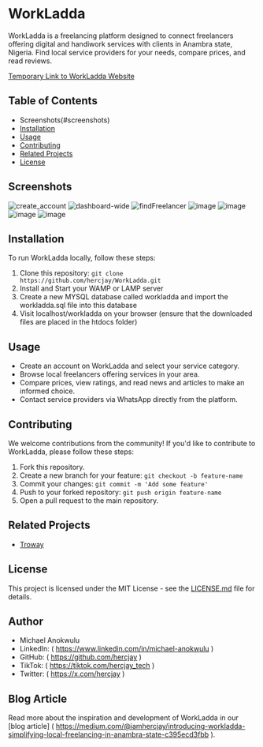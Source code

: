 # WorkLadda


WorkLadda is a freelancing platform designed to connect freelancers offering digital and handiwork services with clients in Anambra state, Nigeria. Find local service providers for your needs, compare prices, and read reviews.

[Temporary Link to WorkLadda Website](http://workladda.epizy.com)

## Table of Contents
- Screenshots(#screenshots)
- [Installation](#installation)
- [Usage](#usage)
- [Contributing](#contributing)
- [Related Projects](#related-projects)
- [License](#license)

## Screenshots

![create_account](https://github.com/hercjay/workladda/assets/112480000/5d88ddcd-9348-4da9-8e56-ed498bfb48dd)
![dashboard-wide](https://github.com/hercjay/workladda/assets/112480000/880cf188-0566-4011-b317-9b3e6dba3cca)
![findFreelancer](https://github.com/hercjay/workladda/assets/112480000/b5c49bdc-e023-4e11-bc76-c1be1ba8b635)
![image](https://github.com/hercjay/workladda/assets/112480000/ed2abbfd-fb13-4ff9-9245-5e774c156b0f)
![image](https://github.com/hercjay/workladda/assets/112480000/aa5fc025-95cb-4ef7-be5a-f7aaaf865aca)
![image](https://github.com/hercjay/workladda/assets/112480000/fb8519aa-ed61-4ba4-99e4-a568c2283d7f)
![image](https://github.com/hercjay/workladda/assets/112480000/aad8721b-7d6a-474a-a5cc-3af4286225ad)





## Installation

To run WorkLadda locally, follow these steps:

1. Clone this repository: `git clone https://github.com/hercjay/WorkLadda.git`
2. Install and Start your WAMP or LAMP server
3. Create a new MYSQL database called workladda and import the workladda.sql file into this database
4. Visit localhost/workladda on your browser (ensure that the downloaded files are placed in the htdocs folder)

## Usage

- Create an account on WorkLadda and select your service category.
- Browse local freelancers offering services in your area.
- Compare prices, view ratings, and read news and articles to make an informed choice.
- Contact service providers via WhatsApp directly from the platform.

## Contributing

We welcome contributions from the community! If you'd like to contribute to WorkLadda, please follow these steps:

1. Fork this repository.
2. Create a new branch for your feature: `git checkout -b feature-name`
3. Commit your changes: `git commit -m 'Add some feature'`
4. Push to your forked repository: `git push origin feature-name`
5. Open a pull request to the main repository.

## Related Projects

- [Troway](https://github.com/troway)

## License

This project is licensed under the MIT License - see the [LICENSE.md](LICENSE.md) file for details.

## Author

- Michael Anokwulu
- LinkedIn: ( https://www.linkedin.com/in/michael-anokwulu )
- GitHub: ( https://github.com/hercjay )
- TikTok: ( https://tiktok.com/hercjay_tech )
- Twitter: ( https://x.com/hercjay )

## Blog Article

Read more about the inspiration and development of WorkLadda in our [blog article] ( https://medium.com/@iamhercjay/introducing-workladda-simplifying-local-freelancing-in-anambra-state-c395ecd3fbb ).


